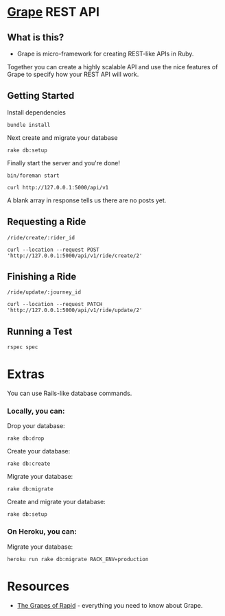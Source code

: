 # [Grape](https://github.com/intridea/grape) REST API

## What is this?

* Grape is micro-framework for creating REST-like APIs in Ruby.

Together you can create a highly scalable API and use the nice features of Grape to specify how your REST API will work.

## Getting Started

Install dependencies

    bundle install

Next create and migrate your database

    rake db:setup

Finally start the server and you're done!

    bin/foreman start

    curl http://127.0.0.1:5000/api/v1

A blank array in response tells us there are no posts yet.

## Requesting a Ride
    /ride/create/:rider_id

    curl --location --request POST 'http://127.0.0.1:5000/api/v1/ride/create/2'

## Finishing a Ride
    /ride/update/:journey_id

    curl --location --request PATCH 'http://127.0.0.1:5000/api/v1/ride/update/2'

## Running a Test
    rspec spec

# Extras

You can use Rails-like database commands.

### Locally, you can:

Drop your database:

    rake db:drop

Create your database:

    rake db:create

Migrate your database:

    rake db:migrate

Create and migrate your database:

    rake db:setup

### On Heroku, you can:

Migrate your database:

    heroku run rake db:migrate RACK_ENV=production

# Resources

* [The Grapes of Rapid](http://www.confreaks.com/videos/475-rubyconf2010-the-grapes-of-rapid) - everything you need to know about Grape.
